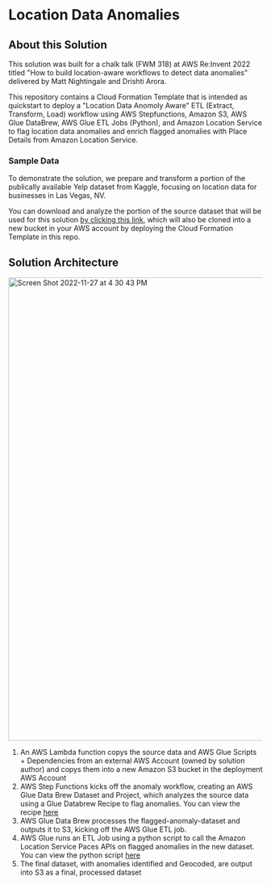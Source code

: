 # Location Data Anomalies

## About this Solution
This solution was built for a chalk talk (FWM 318) at AWS Re:Invent 2022 titled "How to build location-aware workflows to detect data anomalies" delivered by Matt Nightingale and Drishti Arora.

This repository contains a Cloud Formation Template that is intended as quickstart to deploy a "Location Data Anomoly Aware" ETL (Extract, Transform, Load) workflow using AWS Stepfunctions, Amazon S3, AWS Glue DataBrew, AWS Glue ETL Jobs (Python), and Amazon Location Service to flag location data anomalies and enrich flagged anomalies with Place Details from Amazon Location Service. 

### Sample Data

To demonstrate the solution, we prepare and transform a portion of the publically available Yelp dataset from Kaggle, focusing on location data for businesses in Las Vegas, NV.

You can download and analyze the portion of the source dataset that will be used for this solution [by clicking this link](https://location-anomaly-resources.s3.amazonaws.com/artifacts/source/las_vegas_yelp_business.csv), which will also be cloned into a new bucket in your AWS account by deploying the Cloud Formation Template in this repo.

## Solution Architecture
<img width="917" alt="Screen Shot 2022-11-27 at 4 30 43 PM" src="https://user-images.githubusercontent.com/73195085/204168522-595f0ba8-e023-4b87-8925-58e30e677c2e.png">

 
1. An AWS Lambda function copys the source data and AWS Glue Scripts + Dependencies from an external AWS Account (owned by solution author) and copys them into a new Amazon S3 bucket in the deployment AWS Account
2. AWS Step Functions kicks off the anomaly workflow, creating an AWS Glue Data Brew Dataset and Project, which analyzes the source data using a Glue Databrew Recipe to flag anomalies. You can view the recipe [here](https://github.com/aws-samples/location-data-anomalies/blob/main/glue-databrew-recipe.yaml)
3. AWS Glue Data Brew processes the flagged-anomaly-dataset and outputs it to S3, kicking off the AWS Glue ETL job.
4. AWS Glue runs an ETL Job using a python script to call the Amazon Location Service Paces APIs on flagged anomalies in the new dataset. You can view the python script [here](https://github.com/aws-samples/location-data-anomalies/blob/main/glue-etl-script.py)
5. The final dataset, with anomalies identified and Geocoded, are output into S3 as a final, processed dataset




